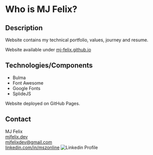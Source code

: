 # Who is MJ Felix?

## Description

Website contains my technical portfolio, values, journey and resume.

Website available under [mj-felix.github.io](https://mj-felix.github.io)

## Technologies/Components

- Bulma
- Font Awesome
- Google Fonts
- SplideJS

Website deployed on GitHub Pages.

## Contact

MJ Felix<br>
[mjfelix.dev](https://mjfelix.dev)<br>
mjfelixdev@gmail.com<br>
[linkedin.com/in/mszonline](https://www.linkedin.com/in/mjfelix/) ![Linkedin Profile](https://i.stack.imgur.com/gVE0j.png)
